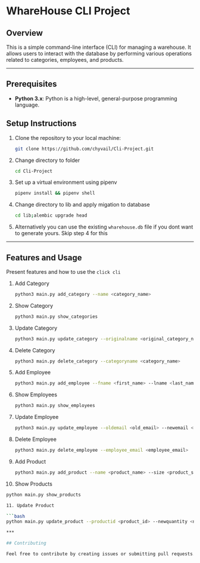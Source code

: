 # WhareHouse CLI Project

## Overview

This is a simple command-line interface (CLI) for managing a warehouse. It allows users to interact with the database by performing various operations related to categories, employees, and products.

***

## Prerequisites

- **Python 3.x**: Python is a high-level, general-purpose programming language.

## Setup Instructions

1. Clone the repository to your local machine:

   ```bash
   git clone https://github.com/chyvail/Cli-Project.git

2. Change directory to folder

   ```bash
   cd Cli-Project

3. Set up a virtual environment using pipenv

   ```bash
   pipenv install && pipenv shell

4. Change directory to lib and apply migation to database

   ```bash
   cd lib;alembic upgrade head

5. Alternatively you can use the existing `wharehouse.db` file if you dont want to generate yours. Skip step 4 for this

***

## Features and Usage

Present features and how to use the `click cli`

1. Add Category

   ```bash
   python3 main.py add_category --name <category_name>

2. Show Category

   ```bash
   python3 main.py show_categories

3. Update Category

   ```bash
   python3 main.py update_category --originalname <original_category_name> --newname <new_category_name>

4. Delete Category

   ```bash
   python3 main.py delete_category --categoryname <category_name>

5. Add Employee

   ```bash
   python3 main.py add_employee --fname <first_name> --lname <last_name> --email <employee_email>

6. Show Employees

   ```bash
   python3 main.py show_employees

7. Update Employee

   ```bash
   python3 main.py update_employee --oldemail <old_email> --newemail <new_email>

8. Delete Employee

   ```bash
   python3 main.py delete_employee --employee_email <employee_email>

9. Add Product

   ```bash
   python3 main.py add_product --name <product_name> --size <product_size> --quantity <product_quantity> --category <category_id> --added_by <employee_id>

10. Show Products

   ```bash
   python main.py show_products

11. Update Product

   ```bash
   python main.py update_product --productid <product_id> --newquantity <new_quantity>

***

## Contributing

Feel free to contribute by creating issues or submitting pull requests.

















